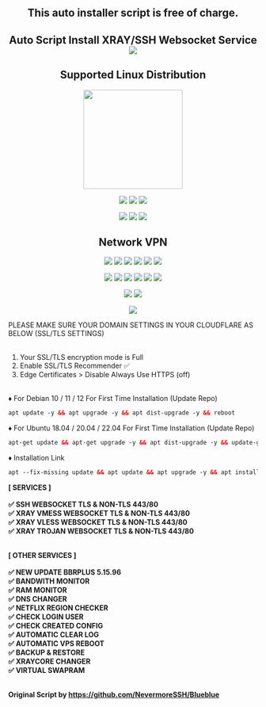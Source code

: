  <p align="center">

<h2 align="center">
This auto installer script is free of charge.
</h2>

<h2 align="center">
Auto Script Install XRAY/SSH Websocket Service
<img src="https://img.shields.io/badge/Release-v3.0-red.svg"></h2>

</p> 
<h2 align="center"> Supported Linux Distribution</h2>
<p align="center">
 <img src="https://d33wubrfki0l68.cloudfront.net/5911c43be3b1da526ed609e9c55783d9d0f6b066/9858b/assets/img/debian-ubuntu-hover.png"width="200"></p>
 
<p align="center">
 <img src="https://img.shields.io/static/v1?style=for-the-badge&logo=debian&label=Debian%2010&message=Buster&color=purple">
 <img src="https://img.shields.io/static/v1?style=for-the-badge&logo=debian&label=Debian%2011&message=Bullseye&color=purple">
 <img src="https://img.shields.io/static/v1?style=for-the-badge&logo=debian&label=Debian%2012&message=Bookworm&color=purple">
</p>

<p align="center">
 <img src="https://img.shields.io/static/v1?style=for-the-badge&logo=ubuntu&label=Ubuntu%2018&message=Lts&color=red">
 <img src="https://img.shields.io/static/v1?style=for-the-badge&logo=ubuntu&label=Ubuntu%2020&message=Lts&color=red">
 <img src="https://img.shields.io/static/v1?style=for-the-badge&logo=ubuntu&label=Ubuntu%2022&message=Lts&color=red">
</p>

<h2 align="center">Network VPN</h2>
<p align="center">
 <img src="https://img.shields.io/badge/Service-SSH_Over_Websocket-success.svg">
 <img src="https://img.shields.io/badge/Service-SSH_UDP_Custom-success.svg">
 <img src="https://img.shields.io/badge/Service-SSH_Dropbear-success.svg">
 <img src="https://img.shields.io/badge/Service-Stunnel4-success.svg">
 <img src="https://img.shields.io/badge/Service-Fail2Ban-brightgreen">
 <img src="https://img.shields.io/badge/Service-OpenVPN-brightgreen">
<p align="center">
 <img src="https://img.shields.io/badge/Service-XRAY_VLESS-success.svg"> 
 <img src="https://img.shields.io/badge/Service-XRAY_VMESS-success.svg"> 
 <img src="https://img.shields.io/badge/Service-XRAY_TROJAN-success.svg">
 <img src= "https://img.shields.io/badge/Service-Websocket-success.svg">
 <img src= "https://img.shields.io/badge/Service-GRPC-success.svg">
 <img src= "https://img.shields.io/badge/Service-Shadowsocks-success.svg">  
<p <p align="center"><img src="https://img.shields.io/badge/Service-Webmin-success.svg">
 <img src="https://img.shields.io/badge/Service-Helium-success.svg">
<p <p align="center"><img src="https://wangchujiang.com/sb/status/stable.svg">



PLEASE MAKE SURE YOUR DOMAIN SETTINGS IN YOUR CLOUDFLARE AS BELOW (SSL/TLS SETTINGS)<br>
<br>

1. Your SSL/TLS encryption mode is Full
2. Enable SSL/TLS Recommender ✅
3. Edge Certificates > Disable Always Use HTTPS (off)

<br>
♦️ For Debian 10 / 11 / 12 For First Time Installation (Update Repo) <br>
 
  ```html
 apt update -y && apt upgrade -y && apt dist-upgrade -y && reboot
  ```
  ♦️ For Ubuntu 18.04 / 20.04 / 22.04 For First Time Installation (Update Repo) <br>
  
  ```html
 apt-get update && apt-get upgrade -y && apt dist-upgrade -y && update-grub && reboot
 ```
♦️ Installation Link <br>

  ```html
apt --fix-missing update && apt update && apt upgrade -y && apt install -y bzip2 gzip coreutils screen dpkg wget vim curl nano zip unzip && wget -q https://raw.githubusercontent.com/ica4me/FreeScriptVPSTunnel/main/setup.sh && chmod +x setup.sh && screen -S setup ./setup.sh
  ```
<b>

[ SERVICES ] <br>
<br>
✅ SSH WEBSOCKET TLS & NON-TLS 443/80<br>
✅ XRAY VMESS WEBSOCKET TLS & NON-TLS 443/80<br>
✅ XRAY VLESS WEBSOCKET TLS & NON-TLS 443/80<br>
✅ XRAY TROJAN WEBSOCKET TLS & NON-TLS 443/80<br>
<br>

[ OTHER SERVICES ] <br>
<br>
✅ NEW UPDATE BBRPLUS 5.15.96 <br>
✅ BANDWITH MONITOR <br>
✅ RAM MONITOR <br>
✅ DNS CHANGER <br>
✅ NETFLIX REGION CHECKER <br>
✅ CHECK LOGIN USER <br>
✅ CHECK CREATED CONFIG <br>
✅ AUTOMATIC CLEAR LOG <br>
✅ AUTOMATIC VPS REBOOT <br>
✅ BACKUP & RESTORE <br>
✅ XRAYCORE CHANGER <br>
✅ VIRTUAL SWAPRAM <br></br>




Original Script by https://github.com/NevermoreSSH/Blueblue